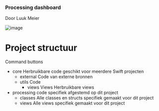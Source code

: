 
### Processing dashboard
Door Luuk Meier

![image](https://user-images.githubusercontent.com/79259813/146765518-7794fc52-0bd5-409a-aed6-33395daa68c2.png)

# Project structuur


Command buttons
- core 			Herbruikbare code geschikt voor meerdere Swift projecten
  - external 		Code van externe bronnen
  - utils			Code 
    - views		Views Herbruikbare views
- processing		code specifiek afgestemd op dit project
  - classes 		Alle classes en structs specifiek gemaakt voor dit project
  - views		Alle views specifiek gemaakt voor dit project

